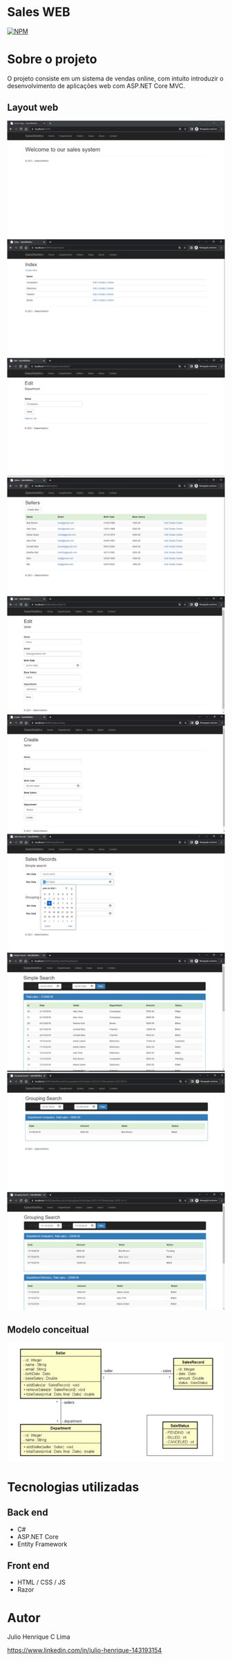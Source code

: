# Sales WEB
[![NPM](https://img.shields.io/npm/l/react)](https://github.com/Juliolimahen/sales-web/blob/main/LICENSE) 

# Sobre o projeto

O projeto consiste em um sistema de vendas online, com intuito introduzir o desenvolvimento de aplicações web com ASP.NET Core MVC.


## Layout web
![Web 1](https://github.com/Juliolimahen/assets/blob/main/sales-web/home-page.png) 
![web 2](https://github.com/Juliolimahen/assets/blob/main/sales-web/departments.png)
![web 3](https://github.com/Juliolimahen/assets/blob/main/sales-web/departments-edit.png)
![web 4](https://github.com/Juliolimahen/assets/blob/main/sales-web/sellers.png)
![web 5](https://github.com/Juliolimahen/assets/blob/main/sales-web/sellers-edit.png)
![web 6](https://github.com/Juliolimahen/assets/blob/main/sales-web/sellers-create.png)
![web 7](https://github.com/Juliolimahen/assets/blob/main/sales-web/sales-record.png)
![web 8](https://github.com/Juliolimahen/assets/blob/main/sales-web/sales-simple-search.png)
![web 9](https://github.com/Juliolimahen/assets/blob/main/sales-web/sales-group-search.png)
![web 10](https://github.com/Juliolimahen/assets/blob/main/sales-web/sales-group-search-1.png)

## Modelo conceitual
![Modelo Conceitual](https://github.com/Juliolimahen/assets/blob/main/sales-web/modelo-conceitual.png)

# Tecnologias utilizadas
## Back end
- C#
- ASP.NET Core
- Entity Framework
## Front end
- HTML / CSS / JS 
- Razor

# Autor

Julio Henrique C Lima

https://www.linkedin.com/in/julio-henrique-143193154
